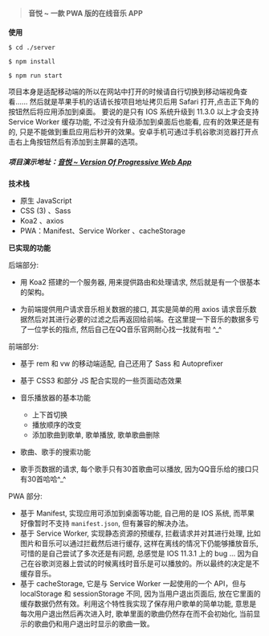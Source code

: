 > #### 音悦 ~ 一款 PWA 版的在线音乐 APP

**使用**

````
$ cd ./server

$ npm install 

$ npm run start
````

项目本身是适配移动端的所以在网站中打开的时候请自行切换到移动端视角查看...... 然后就是苹果手机的话请长按项目地址拷贝后用 Safari 打开,点击正下角的按钮然后将应用添加到桌面。 要说的是只有 IOS 系统升级到 11.3.0 以上才会支持 Service Worker 缓存功能, 不过没有升级添加到桌面后也能看, 应有的效果还是有的, 只是不能做到重启应用后秒开的效果。安卓手机可通过手机谷歌浏览器打开点击右上角按钮然后有添加到主屏幕的选项。

##### 项目演示地址：[音悦 ~ Version Of Progressive Web App](https://cosmos-alien.com:443)

**技术栈**

* 原生 JavaScript
* CSS (3) 、Sass
* Koa2 、axios
* PWA：Manifest、Service Worker 、cacheStorage

**已实现的功能**

后端部分: 

* 用 Koa2 搭建的一个服务器, 用来提供路由和处理请求, 然后就是有一个很基本的架构。

* 为前端提供用户请求音乐相关数据的接口, 其实是简单的用 axios 请求音乐数据然后对其进行必要的过滤之后再返回给前端。在这里提一下音乐的数据多亏了一位学长的指点, 然后自己在QQ音乐官网耐心找一找就有啦 ^_^

前端部分: 

* 基于 rem 和 vw 的移动端适配, 自己还用了 Sass 和 Autoprefixer

* 基于 CSS3 和部分 JS 配合实现的一些页面动态效果
* 音乐播放器的基本功能
  * 上下首切换
  * 播放顺序的改变
  * 添加歌曲到歌单, 歌单播放, 歌单歌曲删除
* 歌曲、歌手的搜索功能
* 歌手页数据的请求, 每个歌手只有30首歌曲可以播放, 因为QQ音乐给的接口只有30首哈哈^_^

PWA 部分: 

* 基于 Manifest, 实现应用可添加到桌面等功能, 自己用的是 IOS 系统, 而苹果好像暂时不支持 `manifest.json`, 但有兼容的解决办法。
* 基于 Service Worker, 实现静态资源的预缓存, 拦截请求并对其进行处理, 比如图片和音乐可以通过拦截然后进行缓存, 这样在离线的情况下仍能够播放音乐, 可惜的是自己尝试了多次还是有问题, 总感觉是 IOS 11.3.1 上的 bug ... 因为自己在谷歌浏览器上尝试的时候离线时音乐是可以播放的。所以最终的决定是不缓存音乐。
* 基于 cacheStorage, 它是与 Service Worker 一起使用的一个 API，但与 localStorage 和 sessionStorage 不同, 因为当用户退出页面后, 放在它里面的缓存数据仍然有效。利用这个特性我实现了保存用户歌单的简单功能, 意思是每次用户退出然后再次进入时, 歌单里面的歌曲仍然存在而不会初始化, 当前显示的歌曲仍和用户退出时显示的歌曲一致。
